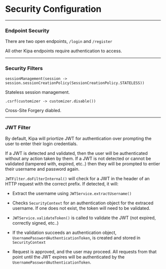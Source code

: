 # **Security Configuration**

___

### Endpoint Security

There are two open endpoints, `/login` and `/register`

All other Kipa endpoints require authentication to access.

___

### Security Filters

`sessionManagement(session -> session.sessionCreationPolicy(SessionCreationPolicy.STATELESS))`

Stateless session management.

`.csrf(customizer -> customizer.disable())`

Cross-Site Forgery diabled.

___

### JWT Filter

By default, Kipa will priortize JWT for authentication over prompting the user to enter their login credentials.

If a JWT is detected and validated, then the user will be authenticated without any action taken by them. If a JWT is not detected or cannot be validated (tampered with, expired, etc..) then they will be prompted to entier their username and password again.

`JWTFilter.doFilterInternal()` will check for a JWT in the header of an HTTP request with the correct prefix. If detected, it will:

* Extract the username using `JWTService.extractUsername()`


* Checks `SecurityContext` for an authentication object for the extraced username. If one does not exist, the token will need to be validated.


* `JWTService.validateToken()` is called to validate the JWT (not expired, correctly signed, etc..)


* If the validation succeeds an authentication object, `UsernamePasswordAuthenticationToken`, is created and stored in `SecurityContext`


* Request is approved, and the user may proceed. All requests from that point until the JWT expires will be authenticated by the `UsernamePasswordAuthenticationToken`.